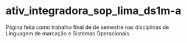 # ativ_integradora_sop_lima_ds1m-a
Página feita como trabalho final de de semestre nas disciplinas de Linguagem de marcação e Sistemas Operacionais.
